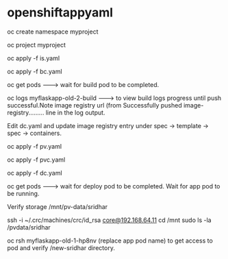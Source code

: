 # openshiftappyaml

oc create namespace myproject

oc project myproject

oc apply -f is.yaml

oc apply -f bc.yaml

oc get pods ---> wait for build pod to be completed.

oc logs myflaskapp-old-2-build   ---> to view build logs progress until push successful.Note image registry url (from Successfully pushed image-registry......... line in the log output.

Edit dc.yaml and update image registry entry under spec -> template -> spec -> containers.

oc apply -f pv.yaml

oc apply -f pvc.yaml

oc apply -f dc.yaml

oc get pods ---> wait for deploy pod to be completed. Wait for app pod to be running.

Verify storage /mnt/pv-data/sridhar

ssh -i ~/.crc/machines/crc/id_rsa core@192.168.64.11
cd /mnt
sudo ls -la /pvdata/sridhar

oc rsh myflaskapp-old-1-hp8nv (replace app pod name) to get access to pod and verify /new-sridhar directory.

